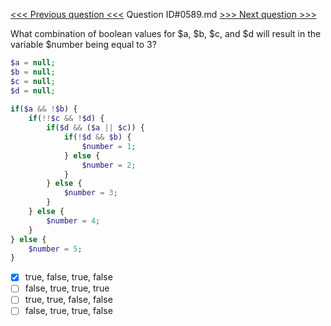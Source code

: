 [<<< Previous question <<<](0588.md)  Question ID#0589.md  [>>> Next question >>>](0590.md) 

What combination of boolean values for $a, $b, $c, and $d will result in the variable $number being equal to 3?

```php
$a = null;
$b = null;
$c = null;
$d = null;
    
if($a && !$b) {
    if(!!$c && !$d) {
        if($d && ($a || $c)) {
            if(!$d && $b) {
                $number = 1;
            } else {
                $number = 2;
            }
        } else {
            $number = 3;
        }
    } else {
        $number = 4;
    }
} else {
    $number = 5;
}
```

- [x] true, false, true, false
- [ ] false, true, true, true
- [ ] true, true, false, false
- [ ] false, true, true, false
